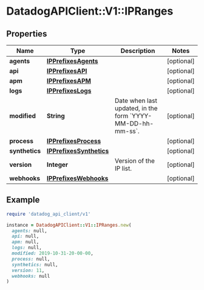 # DatadogAPIClient::V1::IPRanges

## Properties

| Name           | Type                                                | Description                                                          | Notes      |
| -------------- | --------------------------------------------------- | -------------------------------------------------------------------- | ---------- |
| **agents**     | [**IPPrefixesAgents**](IPPrefixesAgents.md)         |                                                                      | [optional] |
| **api**        | [**IPPrefixesAPI**](IPPrefixesAPI.md)               |                                                                      | [optional] |
| **apm**        | [**IPPrefixesAPM**](IPPrefixesAPM.md)               |                                                                      | [optional] |
| **logs**       | [**IPPrefixesLogs**](IPPrefixesLogs.md)             |                                                                      | [optional] |
| **modified**   | **String**                                          | Date when last updated, in the form &#x60;YYYY-MM-DD-hh-mm-ss&#x60;. | [optional] |
| **process**    | [**IPPrefixesProcess**](IPPrefixesProcess.md)       |                                                                      | [optional] |
| **synthetics** | [**IPPrefixesSynthetics**](IPPrefixesSynthetics.md) |                                                                      | [optional] |
| **version**    | **Integer**                                         | Version of the IP list.                                              | [optional] |
| **webhooks**   | [**IPPrefixesWebhooks**](IPPrefixesWebhooks.md)     |                                                                      | [optional] |

## Example

```ruby
require 'datadog_api_client/v1'

instance = DatadogAPIClient::V1::IPRanges.new(
  agents: null,
  api: null,
  apm: null,
  logs: null,
  modified: 2019-10-31-20-00-00,
  process: null,
  synthetics: null,
  version: 11,
  webhooks: null
)
```
